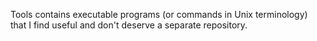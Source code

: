 Tools contains executable programs (or commands in Unix terminology) 
that I find useful and don't deserve a separate repository.
